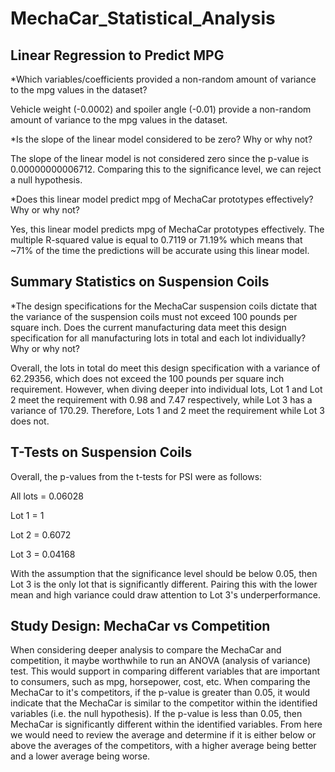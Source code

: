 # MechaCar_Statistical_Analysis

## Linear Regression to Predict MPG

*Which variables/coefficients provided a non-random amount of variance to the mpg values in the dataset?

Vehicle weight (-0.0002) and spoiler angle (-0.01) provide a non-random amount of variance to the mpg values in the dataset.

*Is the slope of the linear model considered to be zero? Why or why not?

The slope of the linear model is not considered zero since the p-value is 0.00000000006712. Comparing this to the significance level, we can reject a null hypothesis.


*Does this linear model predict mpg of MechaCar prototypes effectively? Why or why not?

Yes, this linear model predicts mpg of MechaCar prototypes effectively. The multiple R-squared value is equal to 0.7119 or 71.19% which means that ~71% of the time the predictions will be accurate using this linear model.

## Summary Statistics on Suspension Coils

*The design specifications for the MechaCar suspension coils dictate that the variance of the suspension coils must not exceed 100 pounds per square inch. Does the current manufacturing data meet this design specification for all manufacturing lots in total and each lot individually? Why or why not?

Overall, the lots in total do meet this design specification with a variance of 62.29356, which does not exceed the 100 pounds per square inch requirement. However, when diving deeper into individual lots, Lot 1 and Lot 2 meet the requirement with 0.98 and 7.47 respectively, while Lot 3 has a variance of 170.29. Therefore, Lots 1 and 2 meet the requirement while Lot 3 does not.

## T-Tests on Suspension Coils

Overall, the p-values from the t-tests for PSI were as follows:

All lots = 0.06028

Lot 1 = 1

Lot 2 = 0.6072

Lot 3 = 0.04168

With the assumption that the significance level should be below 0.05, then Lot 3 is the only lot that is significantly different. Pairing this with the lower mean and high variance could draw attention to Lot 3's underperformance. 

## Study Design: MechaCar vs Competition

When considering deeper analysis to compare the MechaCar and competition, it maybe worthwhile to run an ANOVA (analysis of variance) test. This would support in comparing different variables that are important to consumers, such as mpg, horsepower, cost, etc. When comparing the MechaCar to it's competitors, if the p-value is greater than 0.05, it would indicate that the MechaCar is similar to the competitor within the identified variables (i.e. the null hypothesis). If the p-value is less than 0.05, then MechaCar is significantly different within the identified variables. From here we would need to review the average and determine if it is either below or above the averages of the competitors, with a higher average being better and a lower average being worse.

